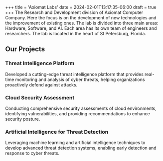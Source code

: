 +++
title = 'Axiomat Labs'
date = 2024-02-01T13:17:35-06:00
draft = true
+++
The Research and Development division of Axiomat Computer Company.  Here the focus is on the development of new technologies and the improvement of existing ones.  The lab is divided into three main areas: Hardware, Software, and AI.  Each area has its own team of engineers and researchers.  The lab is located in the heart of St Petersburg, Florida.

## Our Projects

### Threat Intelligence Platform
Developed a cutting-edge threat intelligence platform that provides real-time monitoring and analysis of cyber threats, helping organizations proactively defend against attacks.

### Cloud Security Assessment
Conducting comprehensive security assessments of cloud environments, identifying vulnerabilities, and providing recommendations to enhance security posture.

### Artificial Intelligence for Threat Detection
Leveraging machine learning and artificial intelligence techniques to develop advanced threat detection systems, enabling early detection and response to cyber threats.

